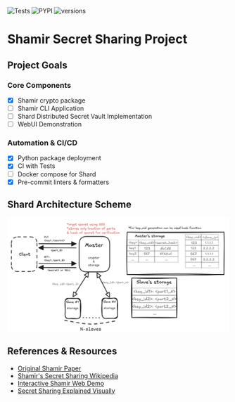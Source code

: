 ![Tests](https://github.com/Team-Hype/shamir-secret-sharing/actions/workflows/package-test.yaml/badge.svg)
![PYPI](https://img.shields.io/pypi/v/shamir_ss.svg)
![versions](https://img.shields.io/pypi/pyversions/shamir_ss.svg)
# Shamir Secret Sharing Project
## Project Goals
### Core Components
 - [x] Shamir crypto package
 - [ ] Shamir CLI Application
 - [ ] Shard Distributed Secret Vault Implementation
 - [ ] WebUI Demonstration

### Automation & CI/CD
 - [x] Python package deployment
 - [x] CI with Tests
 - [ ] Docker compose for Shard
 - [x] Pre-commit linters & formatters

## Shard Architecture Scheme
![Shard Architecture Scheme](/images/shard-scheme.png)

## References & Resources
- [Original Shamir Paper](https://web.mit.edu/6.857/OldStuff/Fall03/ref/Shamir-HowToShareASecret.pdf)
- [Shamir's Secret Sharing Wikipedia](https://en.wikipedia.org/wiki/Shamir%27s_secret_sharing)
- [Interactive Shamir Web Demo](https://iancolechen.io/shamir/)
- [Secret Sharing Explained Visually](https://www.youtube.com/watch?v=iFY5SyY3IMQ)
